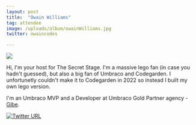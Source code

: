 ```yaml
---
layout: post
title:  "Owain Williams"
tag: attendee
image: /uploads/album/owainWilliams.jpg
twitter: owaincodes

---
```


![]({{page.image}})

Hi, I'm your host for The Secret Stage. I'm a massive lego fan (in case you hadn't guessed), but also a big fan of Umbraco and Codegarden. I unfortunetly couldn't make it to Codegarden in 2022 so instead I built my own lego version. 

I'm an Umbraco MVP and a Developer at Umbraco Gold Partner agency - [Gibe](https://gibe.digital/about/). 

[![Twitter URL](https://img.shields.io/twitter/url/https/twitter.com/{{page.twitter}}.svg?style=social&label=Follow%20%40{{page.twitter}})](https://twitter.com/{{page.twitter}})
